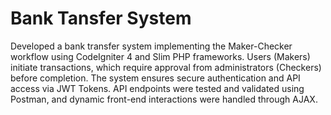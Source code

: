 # Bank Tansfer System
Developed a bank transfer system implementing the Maker-Checker workflow using CodeIgniter 4 and Slim PHP frameworks. Users (Makers) initiate transactions, which require approval from administrators (Checkers) before completion. The system ensures secure authentication and API access via JWT Tokens. API endpoints were tested and validated using Postman, and dynamic front-end interactions were handled through AJAX.
